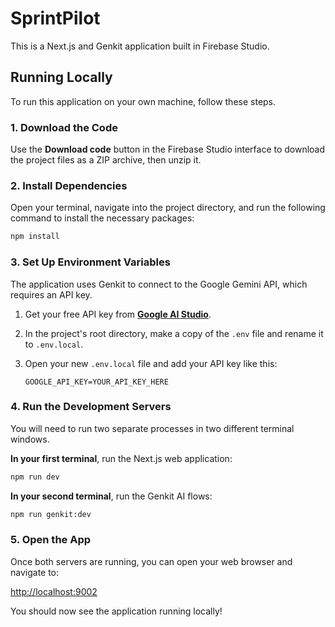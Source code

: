 # SprintPilot

This is a Next.js and Genkit application built in Firebase Studio.

## Running Locally

To run this application on your own machine, follow these steps.

### 1. Download the Code

Use the **Download code** button in the Firebase Studio interface to download the project files as a ZIP archive, then unzip it.

### 2. Install Dependencies

Open your terminal, navigate into the project directory, and run the following command to install the necessary packages:

```bash
npm install
```

### 3. Set Up Environment Variables

The application uses Genkit to connect to the Google Gemini API, which requires an API key.

1.  Get your free API key from **[Google AI Studio](https://aistudio.google.com/app/apikey)**.
2.  In the project's root directory, make a copy of the `.env` file and rename it to `.env.local`.
3.  Open your new `.env.local` file and add your API key like this:

    ```
    GOOGLE_API_KEY=YOUR_API_KEY_HERE
    ```

### 4. Run the Development Servers

You will need to run two separate processes in two different terminal windows.

**In your first terminal**, run the Next.js web application:

```bash
npm run dev
```

**In your second terminal**, run the Genkit AI flows:

```bash
npm run genkit:dev
```

### 5. Open the App

Once both servers are running, you can open your web browser and navigate to:

[http://localhost:9002](http://localhost:9002)

You should now see the application running locally!